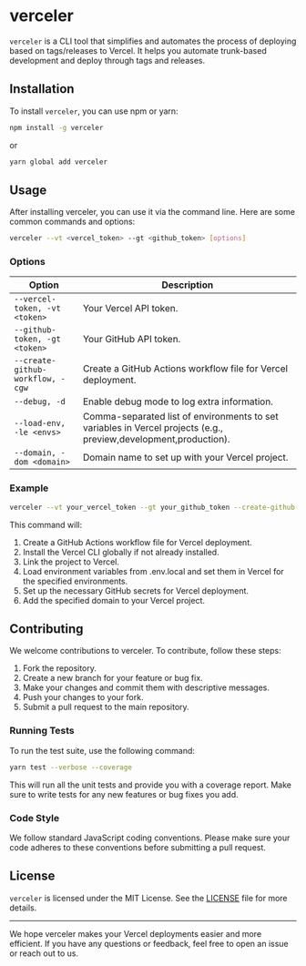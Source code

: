 # verceler

`verceler` is a CLI tool that simplifies and automates the process of deploying based on tags/releases to Vercel. It helps you automate trunk-based development and deploy through tags and releases.

## Installation

To install `verceler`, you can use npm or yarn:

```sh
npm install -g verceler
```

or

```sh
yarn global add verceler
```

## Usage

After installing verceler, you can use it via the command line. Here are some common commands and options:

```sh
verceler --vt <vercel_token> --gt <github_token> [options]
```

### Options

| Option                           | Description                                                                                                      |
| -------------------------------- | ---------------------------------------------------------------------------------------------------------------- |
| `--vercel-token, -vt <token>`    | Your Vercel API token.                                                                                           |
| `--github-token, -gt <token>`    | Your GitHub API token.                                                                                           |
| `--create-github-workflow, -cgw` | Create a GitHub Actions workflow file for Vercel deployment.                                                     |
| `--debug, -d`                    | Enable debug mode to log extra information.                                                                      |
| `--load-env, -le <envs>`         | Comma-separated list of environments to set variables in Vercel projects (e.g., preview,development,production). |
| `--domain, -dom <domain>`        | Domain name to set up with your Vercel project.                                                                  |

### Example

```sh
verceler --vt your_vercel_token --gt your_github_token --create-github-workflow --load-env preview,development,production --domain yourdomain.com
```

This command will:

1. Create a GitHub Actions workflow file for Vercel deployment.
2. Install the Vercel CLI globally if not already installed.
3. Link the project to Vercel.
4. Load environment variables from .env.local and set them in Vercel for the specified environments.
5. Set up the necessary GitHub secrets for Vercel deployment.
6. Add the specified domain to your Vercel project.

## Contributing

We welcome contributions to verceler. To contribute, follow these steps:

1. Fork the repository.
2. Create a new branch for your feature or bug fix.
3. Make your changes and commit them with descriptive messages.
4. Push your changes to your fork.
5. Submit a pull request to the main repository.

### Running Tests

To run the test suite, use the following command:

```sh
yarn test --verbose --coverage
```

This will run all the unit tests and provide you with a coverage report. Make sure to write tests for any new features or bug fixes you add.

### Code Style

We follow standard JavaScript coding conventions. Please make sure your code adheres to these conventions before submitting a pull request.

## License

`verceler` is licensed under the MIT License. See the [LICENSE](./LICENSE.md) file for more details.

---

We hope verceler makes your Vercel deployments easier and more efficient. If you have any questions or feedback, feel free to open an issue or reach out to us.
